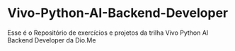 # Vivo-Python-AI-Backend-Developer
 Esse é o Repositório de exercícios e projetos da trilha Vivo Python AI Backend Developer da Dio.Me 

